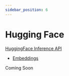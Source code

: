```yaml
---
sidebar_position: 6
---
```


# Hugging Face

[HuggingFace Inference API](https://huggingface.co/docs/api-inference/index)
 
- [Embeddings](https://huggingface.co/docs/api-inference/detailed_parameters#feature-extraction-task)

Coming Soon